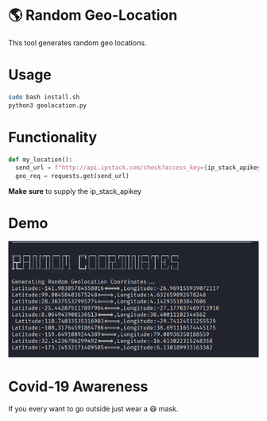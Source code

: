 # 🌎 Random Geo-Location
This tool generates random geo locations.

# Usage
```bash
sudo bash install.sh
python3 geolocation.py 
```
# Functionality
```py
def my_location():
  send_url = f"http://api.ipstack.com/check?access_key={ip_stack_apikey}"
  geo_req = requests.get(send_url)
```
**Make sure** to supply the ip_stack_apikey
# Demo 
<img src="pictures/demo.png" width=700>

# Covid-19 Awareness
If you every want to go outside just wear a 😷 mask.


